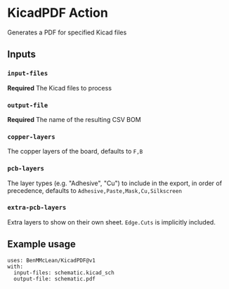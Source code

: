 # KicadPDF Action

Generates a PDF for specified Kicad files

## Inputs

### `input-files`

**Required** The Kicad files to process

### `output-file`

**Required** The name of the resulting CSV BOM

### `copper-layers`

The copper layers of the board, defaults to `F,B`

### `pcb-layers`

The layer types (e.g. "Adhesive", "Cu") to include in the export, in order of precedence, defaults to `Adhesive,Paste,Mask,Cu,Silkscreen`

### `extra-pcb-layers`
Extra layers to show on their own sheet. `Edge.Cuts` is implicitly included.

## Example usage
```
uses: BenMMcLean/KicadPDF@v1
with:
  input-files: schematic.kicad_sch
  output-file: schematic.pdf
```
